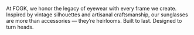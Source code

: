 At FOGK, we honor the legacy of eyewear with every frame we create. Inspired by vintage silhouettes and artisanal craftsmanship, our sunglasses are more than accessories — they’re heirlooms. Built to last. Designed to turn heads.

